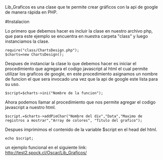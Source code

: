 Lib_Graficos es una clase que te permite crear gráficos con la api de google de manera rápida en PHP.

#Instalacion

Lo primero que debemos hacer es incluir la clase en nuestro archivo php, que para este ejemplo se encuentra en nuestra carpeta "class" y luego instanciamos la clase.

```shell
require("class/ChartsDesign.php");
$charts=new ChartsDesign();
```

Despues de instanciar la clase lo que debemos hacer es iniciar el procedimiento que agregara el codigo javascript al html el cual permite utilizar los graficos de google, en este procedimiento asignamos un nombre de funcion el que sera invocado una vez que la api de google este lista para su uso.

```shell
$script=$charts->ini("Nombre de la funcion");
```

Ahora podemos llamar al procedimiento que nos permite agregar el codigo javascript a nuestro html.

```shell
$script.=$charts->addPieChar("Nombre del div","Data","Maximo de registros a mostrar","Array de colores", "Titulo del grafico");
```


Despues imprimimos el contenido de la variable $script en el head del html.

```shell
echo $script;
```

un ejemplo funcional en el siguiente link: http://test2.spock.cl/Oscar/Lib_Graficos/
